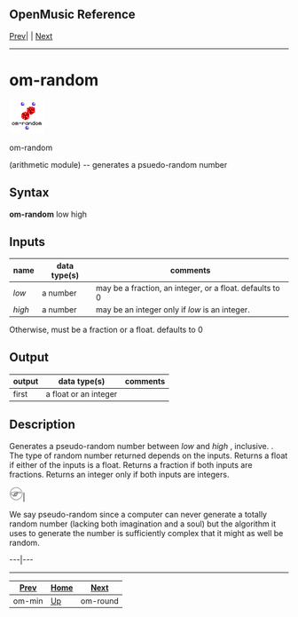 OpenMusic Reference  
---  
[Prev](om-min)| | [Next](om-round)  
  
* * *

# om-random

![](figures/functions/arithmetic/om-random.png)

  
  
om-random  
  
(arithmetic module) \-- generates a psuedo-random number  

## Syntax

   **om-random**  low high  

## Inputs

name| data type(s)| comments  
---|---|---  
  _low_ |  a number| may be a fraction, an integer, or a float. defaults to 0  
  _high_ |  a number| may be an integer only if  _low_  is an integer.
Otherwise, must be a fraction or a float. defaults to 0  
  
## Output

output| data type(s)| comments  
---|---|---  
first| a float or an integer|  
  
## Description

Generates a pseudo-random number between  _low_  and  _high_  , inclusive. .
The type of random number returned depends on the inputs. Returns a float if
either of the inputs is a float. Returns a fraction if both inputs are
fractions. Returns an integer only if both inputs are integers.

![Note](figures/images/note.gif)|

We say pseudo-random since a computer can never generate a totally random
number (lacking both imagination and a soul) but the algorithm it uses to
generate the number is sufficiently complex that it might as well be random.  
  
---|---  
  
* * *

[Prev](om-min)| [Home](index)| [Next](om-round)  
---|---|---  
om-min| [Up](funcref.main)| om-round

